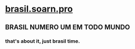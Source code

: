 # [brasil.soarn.pro](https://brasil.soarn.pro)
BRASIL NUMERO UM EM TODO MUNDO
---
### that's about it, just brasil time.
